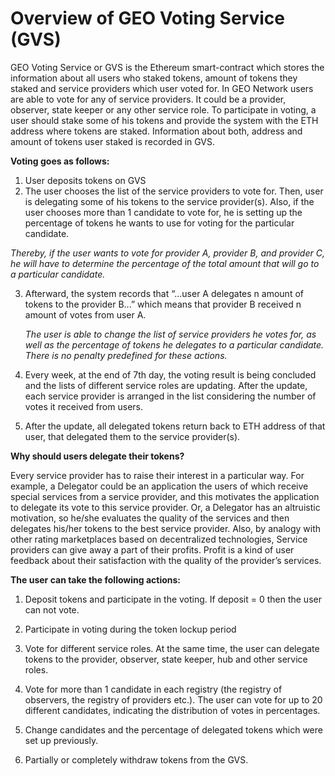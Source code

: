 # Overview of GEO Voting Service (GVS)

GEO Voting Service or GVS is the Ethereum smart-contract which stores the information about all users who staked tokens, amount of tokens they staked and service providers which user voted for. 
In GEO Network users are able to vote for any of service providers. It could be a provider, observer, state keeper or any other service role. To participate in voting, a user should stake some of his tokens and provide the system with the ETH address where tokens are staked. Information about both, address and amount of tokens user staked is recorded in GVS. 

**Voting goes as follows:**
1) User deposits tokens on GVS
2) The user chooses the list of the service providers to vote for. Then, user is delegating some of his tokens to the service provider(s). Also, if the user chooses more than 1 candidate to vote for, he is setting up the percentage of tokens he wants to use for voting for the particular candidate.

_Thereby, if the user wants to vote for provider A, provider B, and provider C, he will have to determine the percentage of the total amount that will go to a particular candidate._

3) Afterward, the system records that “...user A delegates n amount of tokens to the provider B...” which means that provider B received n amount of votes from user A.
   
   _The user is able to change the list of service providers he votes for, as well as the percentage of tokens he delegates to a particular candidate. There is no penalty predefined for these actions._
   
4) Every week, at the end of 7th day, the voting result is being concluded and the lists of different service roles are updating. After the update, each service provider is arranged in the list considering the number of votes it received from users.
5) After the update, all delegated tokens return back to ETH address of that user, that delegated them to the service provider(s).

**Why should users delegate their tokens?**

Every service provider has to raise their interest in a particular way. For example, a Delegator could be an application the users of which receive special services from a service provider, and this motivates the application to delegate its vote to this service provider. Or, a Delegator has an altruistic motivation, so he/she evaluates the quality of the services and then delegates his/her tokens to the best service provider. Also, by analogy with other rating marketplaces based on decentralized technologies, Service providers can give away a part of their profits. Profit is a kind of user feedback about their satisfaction with the quality of the provider’s services.

**The user can take the following actions:**
1) Deposit tokens and participate in the voting. If deposit = 0 then the user can not vote.

2) Participate in voting during the token lockup period

3) Vote for different service roles. At the same time, the user can delegate tokens to the provider, observer, state keeper, hub and other service roles.

4) Vote for more than 1 candidate in each registry (the registry of observers, the registry of providers etc.). The user can vote for up to 20 different candidates, indicating the distribution of votes in percentages. 

5) Change candidates and the percentage of delegated tokens which were set up previously.

6) Partially or completely withdraw tokens from the GVS.


